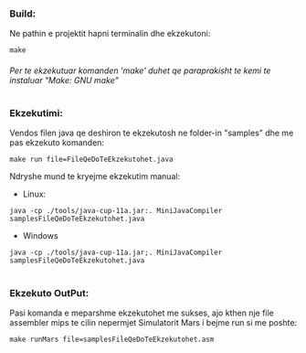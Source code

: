 ### Build:

Ne pathin e projektit hapni terminalin dhe ekzekutoni:
```
make
```
###### Per te ekzekutuar komanden 'make' duhet qe paraprakisht te kemi te instaluar "Make: GNU make" 
#
### Ekzekutimi:

Vendos filen java qe deshiron te ekzekutosh ne folder-in "samples" dhe me pas ekzekuto komanden: 
```
make run file=FileQeDoTeEkzekutohet.java
```

Ndryshe mund te kryejme ekzekutim manual: 

- Linux: 

```
java -cp ./tools/java-cup-11a.jar:. MiniJavaCompiler samplesFileQeDoTeEkzekutohet.java
```
- Windows 
```
java -cp ./tools/java-cup-11a.jar;. MiniJavaCompiler samplesFileQeDoTeEkzekutohet.java
```
#
### Ekzekuto OutPut:

Pasi komanda e meparshme ekzekutohet me sukses, ajo kthen nje file assembler mips
te cilin nepermjet Simulatorit Mars i bejme run si me poshte:


```
make runMars file=samplesFileQeDoTeEkzekutohet.asm
```